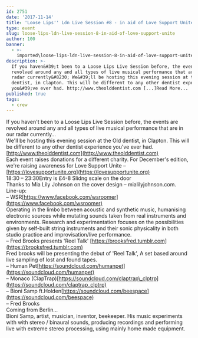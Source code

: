 ```yaml
---
id: 2751
date: '2017-11-14'
title: 'Loose Lips'' Ldn Live Session #8 - in aid of Love Support Unite - Loose Lips'
type: event
slug: loose-lips-ldn-live-session-8-in-aid-of-love-support-unite
author: 100
banner:
  - >-
    imported\loose-lips-ldn-live-session-8-in-aid-of-love-support-unite\image2751.jpeg
description: >-
  If you haven&#39;t been to a Loose Lips Live Session before, the events are
  revolved around any and all types of live musical performance that are in our
  radar currently&#8230; We&#39;ll be hosting this evening session at the Old
  dentist, in Clapton. This will be different to any other dentist experience
  you&#39;ve ever had. http://www.theolddentist.com [...]Read More...
published: true
tags:
  - crew
---
```

If you haven't been to a Loose Lips Live Session before, the events are revolved around any and all types of live musical performance that are in our radar currently…  
We'll be hosting this evening session at the Old dentist, in Clapton. This will be different to any other dentist experience you've ever had. [http://www.theolddentist.com](http://www.theolddentist.com)  
Each event raises donations for a different charity. For December's edition, we're raising awareness for Love Support Unite – [https://lovesupportunite.org](https://lovesupportunite.org)  
18:30 – 23:30Entry is £4-8 Slidng scale on the door  
Thanks to Mia Lily Johnson on the cover design – mialilyjohnson.com.  
Line-up:  
– WSR[https://www.facebook.com/wsroomer](https://www.facebook.com/wsroomer)  
Operating in the limbo between acoustic and synthetic music, humanising electronic sources while mutating sounds taken from real instruments and environments. Research and experimentation focuses on the possibilities given by self-built string instruments and their sonic physicality in both studio practice and improvisation/live performance.  
– Fred Brooks presents 'Reel Talk' [https://brooksfred.tumblr.com](https://brooksfred.tumblr.com)  
Fred brooks will be presenting the debut of 'Reel Talk', A set based around live sampling of lost and found tapes.  
– Human Pet[https://soundcloud.com/humanpet](https://soundcloud.com/humanpet)  
– Monaco (ClapTrap)[https://soundcloud.com/claptrap\_clptrp](https://soundcloud.com/claptrap_clptrp)  
– Bioni Samp ft.Holden[https://soundcloud.com/beespace](https://soundcloud.com/beespace)  
– Fred Brooks  
Coming from Berlin…  
Bioni Samp, artist, musician, inventor, beekeeper. His music experiments with with stereo / binaural sounds, producing recordings and performing live with extreme stereo processing, using mainly home made equipment.